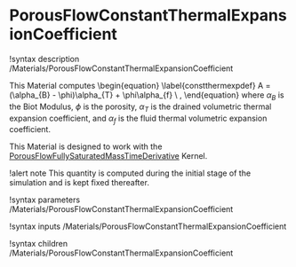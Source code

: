 # PorousFlowConstantThermalExpansionCoefficient

!syntax description /Materials/PorousFlowConstantThermalExpansionCoefficient

This Material computes
\begin{equation}
\label{constthermexpdef}
A = (\alpha_{B} - \phi)\alpha_{T} + \phi\alpha_{f} \ ,
\end{equation}
where $\alpha_{B}$ is the Biot Modulus, $\phi$ is the porosity, $\alpha_{T}$ is the drained volumetric thermal expansion coefficient, and $\alpha_{f}$ is the fluid thermal volumetric expansion coefficient.

This Material is designed to work with the [PorousFlowFullySaturatedMassTimeDerivative](PorousFlowFullySaturatedMassTimeDerivative.md) Kernel.

!alert note
This quantity is computed during the initial stage of the simulation and is kept fixed thereafter.

!syntax parameters /Materials/PorousFlowConstantThermalExpansionCoefficient

!syntax inputs /Materials/PorousFlowConstantThermalExpansionCoefficient

!syntax children /Materials/PorousFlowConstantThermalExpansionCoefficient
